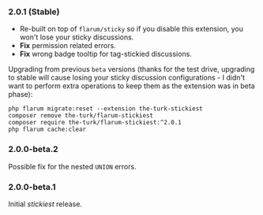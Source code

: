 ### 2.0.1 (Stable)

- Re-built on top of `flarum/sticky` so if you disable this extension, you won't lose your sticky discussions.
- **Fix** permission related errors.
- **Fix** wrong badge tooltip for tag-stickied discussions.

Upgrading from previous `beta` versions (thanks for the test drive, upgrading to stable will cause losing your sticky discussion configurations - I didn't want to perform extra operations to keep them as the extension was in beta phase):

```
php flarum migrate:reset --extension the-turk-stickiest
composer remove the-turk/flarum-stickiest
composer require the-turk/flarum-stickiest:^2.0.1
php flarum cache:clear
```

### 2.0.0-beta.2

Possible fix for the nested `UNION` errors.

### 2.0.0-beta.1

Initial _stickiest_ release.